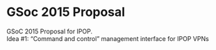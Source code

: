 # GSoc 2015 Proposal
GSoC 2015 Proposal for IPOP.<br/>
Idea #1: “Command and control” management interface for IPOP VPNs
